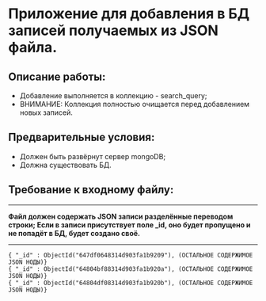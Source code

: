 # Приложение для добавления в БД записей получаемых из JSON файла.

## Описание работы:
* Добавление выполняется в коллекцию - search_query;
* ВНИМАНИЕ: Коллекция полностью очищается перед добавлением новых записей.

## Предварительные условия:
* Должен быть развёрнут сервер mongoDB;
* Должна существовать БД.

## Требование к входному файлу:
***
**Файл должен содержать JSON записи разделённые переводом строки;
Если в записи присутствует поле _id, оно будет пропущено и не попадёт в БД, будет создано своё.**
***
```
{ "_id" : ObjectId("647df0648314d903fa1b9209"), (ОСТАЛЬНОЕ СОДЕРЖИМОЕ JSON НОДЫ)}
{ "_id" : ObjectId("64804bf88314d903fa1b920a"), (ОСТАЛЬНОЕ СОДЕРЖИМОЕ JSON НОДЫ)}
{ "_id" : ObjectId("64804df08314d903fa1b920b"), (ОСТАЛЬНОЕ СОДЕРЖИМОЕ JSON НОДЫ)}
```